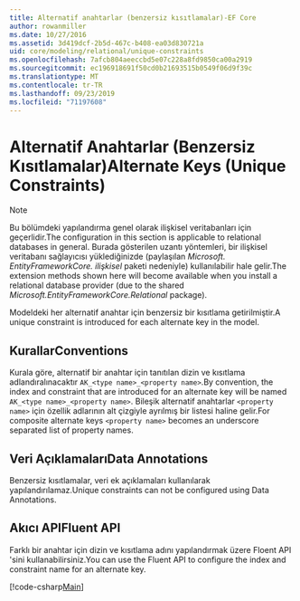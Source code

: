 ```yaml
---
title: Alternatif anahtarlar (benzersiz kısıtlamalar)-EF Core
author: rowanmiller
ms.date: 10/27/2016
ms.assetid: 3d419dcf-2b5d-467c-b408-ea03d830721a
uid: core/modeling/relational/unique-constraints
ms.openlocfilehash: 7afcb804aeeccbd5e07c228a8fd9850ca00a2919
ms.sourcegitcommit: ec196918691f50cd0b21693515b0549f06d9f39c
ms.translationtype: MT
ms.contentlocale: tr-TR
ms.lasthandoff: 09/23/2019
ms.locfileid: "71197608"
---
```

# <a name="alternate-keys-unique-constraints"></a><span data-ttu-id="052d6-102">Alternatif Anahtarlar (Benzersiz Kısıtlamalar)</span><span class="sxs-lookup"><span data-stu-id="052d6-102">Alternate Keys (Unique Constraints)</span></span>

> [!NOTE]  
> <span data-ttu-id="052d6-103">Bu bölümdeki yapılandırma genel olarak ilişkisel veritabanları için geçerlidir.</span><span class="sxs-lookup"><span data-stu-id="052d6-103">The configuration in this section is applicable to relational databases in general.</span></span> <span data-ttu-id="052d6-104">Burada gösterilen uzantı yöntemleri, bir ilişkisel veritabanı sağlayıcısı yüklediğinizde (paylaşılan *Microsoft. EntityFrameworkCore. ilişkisel* paketi nedeniyle) kullanılabilir hale gelir.</span><span class="sxs-lookup"><span data-stu-id="052d6-104">The extension methods shown here will become available when you install a relational database provider (due to the shared *Microsoft.EntityFrameworkCore.Relational* package).</span></span>

<span data-ttu-id="052d6-105">Modeldeki her alternatif anahtar için benzersiz bir kısıtlama getirilmiştir.</span><span class="sxs-lookup"><span data-stu-id="052d6-105">A unique constraint is introduced for each alternate key in the model.</span></span>

## <a name="conventions"></a><span data-ttu-id="052d6-106">Kurallar</span><span class="sxs-lookup"><span data-stu-id="052d6-106">Conventions</span></span>

<span data-ttu-id="052d6-107">Kurala göre, alternatif bir anahtar için tanıtılan dizin ve kısıtlama adlandıralınacaktır `AK_<type name>_<property name>`.</span><span class="sxs-lookup"><span data-stu-id="052d6-107">By convention, the index and constraint that are introduced for an alternate key will be named `AK_<type name>_<property name>`.</span></span> <span data-ttu-id="052d6-108">Bileşik alternatif anahtarlar `<property name>` için özellik adlarının alt çizgiyle ayrılmış bir listesi haline gelir.</span><span class="sxs-lookup"><span data-stu-id="052d6-108">For composite alternate keys `<property name>` becomes an underscore separated list of property names.</span></span>

## <a name="data-annotations"></a><span data-ttu-id="052d6-109">Veri Açıklamaları</span><span class="sxs-lookup"><span data-stu-id="052d6-109">Data Annotations</span></span>

<span data-ttu-id="052d6-110">Benzersiz kısıtlamalar, veri ek açıklamaları kullanılarak yapılandırılamaz.</span><span class="sxs-lookup"><span data-stu-id="052d6-110">Unique constraints can not be configured using Data Annotations.</span></span>

## <a name="fluent-api"></a><span data-ttu-id="052d6-111">Akıcı API</span><span class="sxs-lookup"><span data-stu-id="052d6-111">Fluent API</span></span>

<span data-ttu-id="052d6-112">Farklı bir anahtar için dizin ve kısıtlama adını yapılandırmak üzere Floent API 'sini kullanabilirsiniz.</span><span class="sxs-lookup"><span data-stu-id="052d6-112">You can use the Fluent API to configure the index and constraint name for an alternate key.</span></span>

[!code-csharp[Main](../../../../samples/core/Modeling/FluentAPI/Relational/AlternateKeyName.cs?name=Model&highlight=9)]
